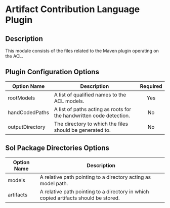 <!-- (c) https://github.com/MontiCore/monticore -->
# Artifact Contribution Language Plugin

## Description
This module consists of the files related to the Maven plugin operating on the ACL.

## Plugin Configuration Options
| Option Name | Description | Required |
| --- | --- | :---: |
| rootModels | A list of qualified names to the ACL models. | Yes |
| handCodedPaths | A list of paths acting as roots for the handwritten code detection. | No |
| outputDirectory | The directory to which the files should be generated to. | No |

## Sol Package Directories Options
| Option Name | Description |
| --- | --- |
| models | A relative path pointing to a directory acting as model path. |
| artifacts | A relative path pointing to a directory in which copied artifacts should be stored. |
